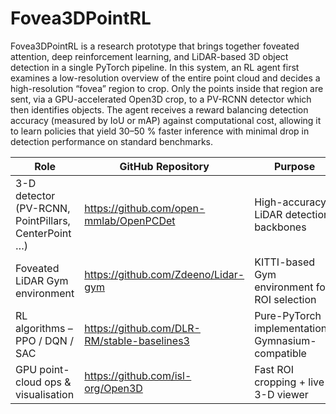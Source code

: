 # Fovea3DPointRL

Fovea3DPointRL is a research prototype that brings together foveated attention, deep reinforcement learning, and LiDAR-based 3D object detection in a single PyTorch pipeline. In this system, an RL agent first examines a low-resolution overview of the entire point cloud and decides a high-resolution “fovea” region to crop. Only the points inside that region are sent, via a GPU-accelerated Open3D crop, to a PV-RCNN detector which then identifies objects. The agent receives a reward balancing detection accuracy (measured by IoU or mAP) against computational cost, allowing it to learn policies that yield 30–50 % faster inference with minimal drop in detection performance on standard benchmarks.

| Role | GitHub Repository | Purpose |
|------|------------------|---------|
| 3-D detector (PV-RCNN, PointPillars, CenterPoint …) | <https://github.com/open-mmlab/OpenPCDet> | High-accuracy LiDAR detection backbones |
| Foveated LiDAR Gym environment | <https://github.com/Zdeeno/Lidar-gym> | KITTI-based Gym environment for ROI selection |
| RL algorithms – PPO / DQN / SAC | <https://github.com/DLR-RM/stable-baselines3> | Pure-PyTorch implementations, Gymnasium-compatible |
| GPU point-cloud ops & visualisation | <https://github.com/isl-org/Open3D> | Fast ROI cropping + live 3-D viewer |
